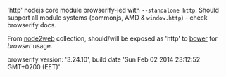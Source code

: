 'http' nodejs core module browserify-ied with `--standalone http`. Should support all module systems (commonjs, AMD & `window.http`) - check browserify docs.

From [node2web](http://github.com/anodynos/node2web) collection,
should/will be exposed as 'http' to [bower](http://bower.io) for *browser* usage.

browserify version: '3.24.10', build date 'Sun Feb 02 2014 23:12:52 GMT+0200 (EET)'